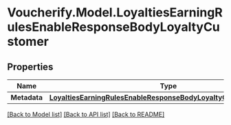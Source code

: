 # Voucherify.Model.LoyaltiesEarningRulesEnableResponseBodyLoyaltyCustomer

## Properties

Name | Type | Description | Notes
------------ | ------------- | ------------- | -------------
**Metadata** | [**LoyaltiesEarningRulesEnableResponseBodyLoyaltyCustomerMetadata**](LoyaltiesEarningRulesEnableResponseBodyLoyaltyCustomerMetadata.md) |  | [optional] 

[[Back to Model list]](../README.md#documentation-for-models) [[Back to API list]](../README.md#documentation-for-api-endpoints) [[Back to README]](../README.md)

